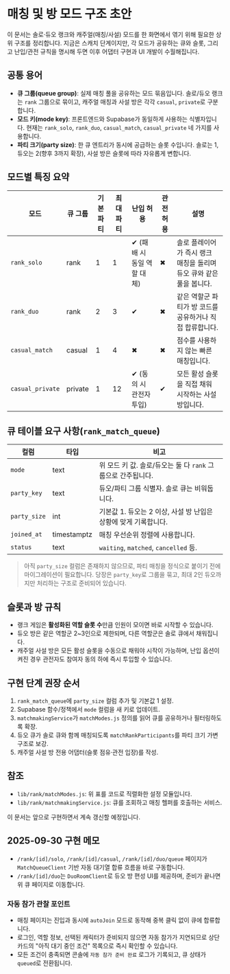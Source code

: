 # 매칭 및 방 모드 구조 초안

이 문서는 솔로·듀오 랭크와 캐주얼(매칭/사설) 모드를 한 화면에서 엮기 위해 필요한
상위 구조를 정리합니다. 지금은 스캐치 단계이지만, 각 모드가 공유하는 큐와 슬롯, 그리고
난입/관전 규칙을 명시해 두면 이후 어댑터 구현과 UI 개발이 수월해집니다.

## 공통 용어
- **큐 그룹(queue group)**: 실제 매칭 풀을 공유하는 모드 묶음입니다. 솔로/듀오 랭크는
  `rank` 그룹으로 묶이고, 캐주얼 매칭과 사설 방은 각각 `casual`, `private`로 구분합니다.
- **모드 키(mode key)**: 프론트엔드와 Supabase가 동일하게 사용하는 식별자입니다.
  현재는 `rank_solo`, `rank_duo`, `casual_match`, `casual_private` 네 가지를 사용합니다.
- **파티 크기(party size)**: 한 큐 엔트리가 동시에 공급하는 슬롯 수입니다. 솔로는 1,
  듀오는 2(향후 3까지 확장), 사설 방은 슬롯에 따라 자유롭게 변합니다.

## 모드별 특징 요약
| 모드 | 큐 그룹 | 기본 파티 | 최대 파티 | 난입 허용 | 관전 허용 | 설명 |
| --- | --- | --- | --- | --- | --- | --- |
| `rank_solo` | rank | 1 | 1 | ✔ (패배 시 동일 역할 대체) | ✖ | 솔로 플레이어가 즉시 랭크 매칭을 돌리며 듀오 큐와 같은 풀을 봅니다. |
| `rank_duo` | rank | 2 | 3 | ✔ | ✖ | 같은 역할군 파티가 방 코드를 공유하거나 직접 합류합니다. |
| `casual_match` | casual | 1 | 4 | ✖ | ✖ | 점수를 사용하지 않는 빠른 매칭입니다. |
| `casual_private` | private | 1 | 12 | ✔ (동의 시 관전자 투입) | ✔ | 모든 활성 슬롯을 직접 채워 시작하는 사설 방입니다. |

## 큐 테이블 요구 사항(`rank_match_queue`)
| 컬럼 | 타입 | 비고 |
| --- | --- | --- |
| `mode` | text | 위 모드 키 값. 솔로/듀오는 둘 다 `rank` 그룹으로 간주됩니다. |
| `party_key` | text | 듀오/파티 그룹 식별자. 솔로 큐는 비워둡니다. |
| `party_size` | int | 기본값 1. 듀오는 2 이상, 사설 방 난입은 상황에 맞게 기록합니다. |
| `joined_at` | timestamptz | 매칭 우선순위 정렬에 사용합니다. |
| `status` | text | `waiting`, `matched`, `cancelled` 등. |

> 아직 `party_size` 컬럼은 존재하지 않으므로, 파티 매칭을 정식으로 붙이기 전에
> 마이그레이션이 필요합니다. 당장은 `party_key`로 그룹을 묶고, 최대 2인 듀오까지만
> 처리하는 구조로 준비되어 있습니다.

## 슬롯과 방 규칙
- 랭크 게임은 **활성화된 역할 슬롯 수**만큼 인원이 모이면 바로 시작할 수 있습니다.
- 듀오 방은 같은 역할군 2~3인으로 제한되며, 다른 역할군은 솔로 큐에서 채워집니다.
- 캐주얼 사설 방은 모든 활성 슬롯을 수동으로 채워야 시작이 가능하며, 난입 옵션이 켜진
  경우 관전자도 참여자 동의 하에 즉시 투입할 수 있습니다.

## 구현 단계 권장 순서
1. `rank_match_queue`에 `party_size` 컬럼 추가 및 기본값 1 설정.
2. Supabase 함수/정책에서 `mode` 컬럼을 새 키로 업데이트.
3. `matchmakingService`가 `matchModes.js` 정의를 읽어 큐를 공유하거나 필터링하도록 확장.
4. 듀오 큐가 솔로 큐와 함께 매칭되도록 `matchRankParticipants`를 파티 크기 가변 구조로 보강.
5. 캐주얼 사설 방 전용 어댑터(슬롯 점유·관전 입장)를 작성.

## 참조
- `lib/rank/matchModes.js`: 위 표를 코드로 직렬화한 설정 모듈입니다.
- `lib/rank/matchmakingService.js`: 큐를 조회하고 매칭 헬퍼를 호출하는 서비스.

이 문서는 앞으로 구현하면서 계속 갱신할 예정입니다.

## 2025-09-30 구현 메모
- `/rank/[id]/solo`, `/rank/[id]/casual`, `/rank/[id]/duo/queue` 페이지가 `MatchQueueClient` 기반 자동 대기열 합류 흐름을 바로 구동합니다.
- `/rank/[id]/duo`는 `DuoRoomClient`로 듀오 방 편성 UI를 제공하며, 준비가 끝나면 위 큐 페이지로 이동합니다.

### 자동 참가 관찰 포인트
- 매칭 페이지는 진입과 동시에 `autoJoin` 모드로 동작해 중복 클릭 없이 큐에 합류합니다.
- 로그인, 역할 정보, 선택된 캐릭터가 준비되지 않으면 자동 참가가 지연되므로 상단 카드의 "아직 대기 중인 조건" 목록으로 즉시 확인할 수 있습니다.
- 모든 조건이 충족되면 콘솔에 `자동 참가 준비 완료` 로그가 기록되고, 큐 상태가 `queued`로 전환됩니다.
